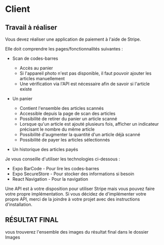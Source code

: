 # Client

## Travail à réaliser

Vous devez réaliser une application de paiement à l'aide de Stripe.

Elle doit comprendre les pages/fonctionnalités suivantes :

- Scan de codes-barres
    - Accès au panier
    - Si l'appareil photo n'est pas disponible, il faut pouvoir ajouter les articles manuellement
    - Une vérification via l'API est nécessaire afin de savoir si l'article existe
  
- Un panier
    - Contient l'ensemble des articles scannés
    - Accessible depuis la page de scan des articles
    - Possibilité de retirer du panier un article scanné
    - Lorsque qu'un article est ajouté plusieurs fois, afficher un indicateur précisant le nombre du même article
    - Possibilité d'augmenter la quantité d'un article déjà scanné
    - Possibilité de payer les articles sélectionnés
- Un historique des articles payés

Je vous conseille d'utiliser les technologies ci-dessous :
- Expo BarCode - Pour lire les codes-barres
- Expo SecureStore - Pour stocker des informations si besoin
- React Navigation - Pour la navigation 

Une API est à votre disposition pour utiliser Stripe mais vous pouvez faire votre propre implémentation. Si vous décidez de d'implémenter votre propre API, merci de la joindre à votre projet avec des instructions d'installation.

## RÉSULTAT FINAL

vous trouverez l'ensemble des images du résultat final dans le dossier Images


